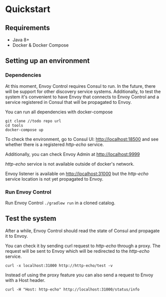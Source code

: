 # Quickstart

## Requirements
* Java 8+
* Docker & Docker Compose

## Setting up an environment

### Dependencies
At this moment, Envoy Control requires Consul to run.
In the future, there will be support for other discovery service systems.
Additionally, to test the system it's convenient to have Envoy that connects to
Envoy Control and a service registered in Consul that will be propagated to Envoy.

You can run all dependencies with docker-compose
```
git clone //todo repo url
cd tools
docker-compose up
```

To check the environment, go to Consul UI: [http://localhost:18500](http://localhost:18500) and see whether there is
a registered _http-echo_ service.

Additionally, you can check Envoy Admin at [http://localhost:9999](http://localhost:9999)

_http-echo_ service is not available outside of docker's network.

Envoy listener is available on [http://localhost:31000](http://localhost:31000) but the _http-echo_ service location
is not yet propagated to Envoy.

### Run Envoy Control
Run Envoy Control `./gradlew run` in a cloned catalog.

## Test the system
After a while, Envoy Control should read the state of Consul and propagate it to Envoy.

You can check it by sending curl request to _http-echo_ through a proxy.
The request will be sent to Envoy which will be redirected to the _http-echo_ service.
```
curl -x localhost:31000 http://http-echo/test -v
```

Instead of using the proxy feature you can also send a request to Envoy with a Host header. 
```
curl -H "Host: http-echo" http://localhost:31000/status/info
```